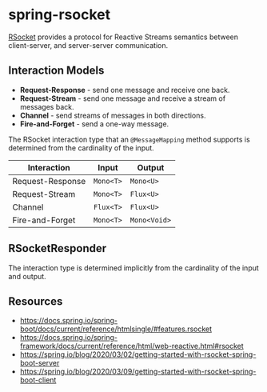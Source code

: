 # spring-rsocket

[RSocket](https://rsocket.io/) provides a protocol for Reactive Streams semantics between client-server, and server-server communication.

## Interaction Models

- **Request-Response** - send one message and receive one back.
- **Request-Stream** - send one message and receive a stream of messages back.
- **Channel** - send streams of messages in both directions.
- **Fire-and-Forget** - send a one-way message.

The RSocket interaction type that an `@MessageMapping` method supports is determined from the cardinality of the input.

| Interaction      | Input     | Output       |
|------------------|-----------|--------------|
| Request-Response | `Mono<T>` | `Mono<U>`    |
| Request-Stream   | `Mono<T>` | `Flux<U>`    |
| Channel          | `Flux<T>` | `Flux<U>`    |
| Fire-and-Forget  | `Mono<T>` | `Mono<Void>` |

## RSocketResponder

The interaction type is determined implicitly from the cardinality of the input and output.

## Resources

- <https://docs.spring.io/spring-boot/docs/current/reference/htmlsingle/#features.rsocket>
- <https://docs.spring.io/spring-framework/docs/current/reference/html/web-reactive.html#rsocket>
- <https://spring.io/blog/2020/03/02/getting-started-with-rsocket-spring-boot-server>
- <https://spring.io/blog/2020/03/09/getting-started-with-rsocket-spring-boot-client>
